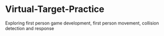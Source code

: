 # Virtual-Target-Practice
 Exploring first person game development, first person movement, collision detection and response
